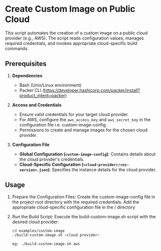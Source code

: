 # Create Custom Image on Public Cloud

This script automates the creation of a custom image on a public cloud provider (e.g., AWS). The script reads configuration values, manages required credentials, and invokes appropriate cloud-specific build commands.

## Prerequisites

1. **Dependencies**
   - Bash (Unix/Linux environment)
   - Packer CLI (https://developer.hashicorp.com/packer/install?product_intent=packer)

2. **Access and Credentials**
   - Ensure valid credentials for your target cloud provider.
   - For AWS, configure the `aws_access_key` and `aws_secret_key` in the configuration file i.e. custom-image-config.
   - Permissions to create and manage images for the chosen cloud provider.

3. **Configuration File**
    - **Global Configuration (`custom-image-config`)**:
     Contains details about the cloud provider's credentials.
   - **Cloud-Specific Configuration (`<cloud-provider>/<os-version>.json`)**:
     Specifies the instance details for the cloud provider.

## Usage

1. Prepare the Configuration Files:
    Create the custom-image-config file in the project root directory with the required credentials.
    Add the appropriate cloud-specific configuration file in the <cloud-provider>/ directory

2. Run the Build Script: Execute the build-custom-image.sh script with the desired cloud provider:
    ```bash
    cd examples/custom-image
    ./build-custom-image.sh <cloud provider>

    eg: ./build-custom-image.sh aws
